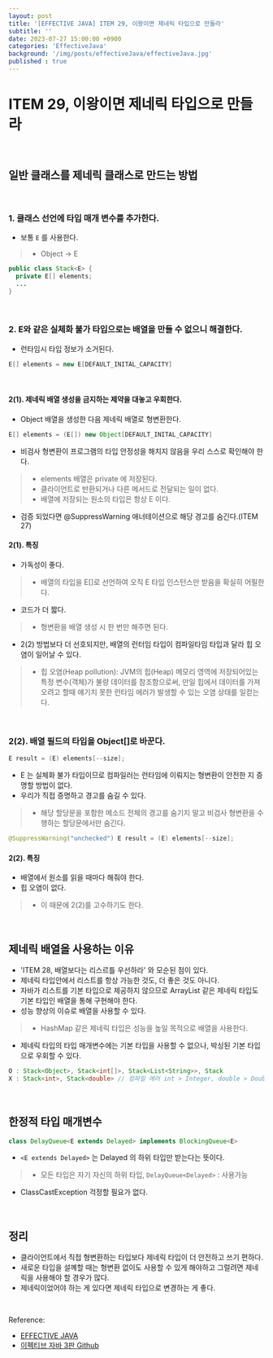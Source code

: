 ```yaml
---
layout: post
title: '[EFFECTIVE JAVA] ITEM 29, 이왕이면 제네릭 타입으로 만들라'
subtitle: ''
date: 2023-07-27 15:00:00 +0900
categories: 'EffectiveJava'
background: '/img/posts/effectiveJava/effectiveJava.jpg'
published : true
---
```


# ITEM 29, 이왕이면 제네릭 타입으로 만들라

<br>

## 일반 클래스를 제네릭 클래스로 만드는 방법

<br>

### 1. 클래스 선언에 타입 매개 변수를 추가한다.
- 보통 `E` 를 사용한다.
> - Object -> E

```java
public class Stack<E> {
  private E[] elements;
  ...
}
``` 

<br>

### 2. E와 같은 실체화 불가 타입으로는 배열을 만들 수 없으니 해결한다.
- 런타임시 타입 정보가 소거된다. 

```java
E[] elements = new E[DEFAULT_INITAL_CAPACITY]
```

<br>

#### 2(1). 제네릭 배열 생성을 금지하는 제약을 대놓고 우회한다.

- Object 배열을 생성한 다음 제네릭 배열로 형변환한다.

```java
E[] elements = (E[]) new Object[DEFAULT_INITAL_CAPACITY]
```

- 비검사 형변환이 프로그램의 타입 안정성을 해치지 않음을 우리 스스로 확인해야 한다.
> - elements 배열은 private 에 저장된다.
> - 클라이언트로 반환되거나 다른 메서드로 전달되는 일이 없다.
> - 배열에 저장되는 원소의 타입은 항상 E 이다. 
- 검증 되었다면 @SuppressWarning 애너테이션으로 해당 경고를 숨긴다.(ITEM 27)

#### 2(1). 특징
- 가독성이 좋다.
> - 배열의 타입을 E[]로 선언하여 오직 E 타입 인스턴스만 받음을 확실히 어필한다.
- 코드가 더 짧다.
> - 형변환을 배열 생성 시 한 번만 해주면 된다.
- 2(2) 방법보다 더 선호되지만, 배열의 런터임 타입이 컴파일타임 타입과 달라 힙 오염이 일어날 수 있다. 
> - 힙 오염(Heap pollution): JVM의 힙(Heap) 메모리 영역에 저장되어있는 특정 변수(객체)가 불량 데이터를 참조함으로써, 만일 힙에서 데이터를 가져오려고 할때 얘기치 못한 런타임 에러가 발생할 수 있는 오염 상태를 일컫는다.

<br>

### 2(2). 배열 필드의 타입을 Object[]로 바꾼다. 

```java
E result = (E) elements[--size];
```

- E 는 실체화 불가 타입이므로 컴파일러는 런타임에 이뤄지는 형변환이 안전한 지 증명할 방법이 없다.
- 우리가 직접 증명하고 경고를 숨길 수 있다.
> - 해당 할당문을 포함한 메소드 전체의 경고를 숨기지 말고 비검사 형변환을 수행하는 할당문에서만 숨긴다.

```java
@SuppressWarning("unchecked") E result = (E) elements[--size];
```

#### 2(2). 특징
- 배열에서 원소를 읽을 때마다 해줘야 한다. 
- 힙 오염이 없다.
> - 이 때문에 2(2)를 고수하기도 한다.

<br>

## 제네릭 배열을 사용하는 이유
- 'ITEM 28, 배열보다는 리스르틀 우선하라' 와 모순된 점이 있다.
- 제네릭 타입안에서 리스트를 항상 가능한 것도, 더 좋은 것도 아니다.
- 자바가 리스트를 기본 타입으로 제공하지 않으므로 ArrayList 같은 제네릭 타입도 기본 타입인 배열을 통해 구현해야 한다.
- 성능 향상의 이슈로 배열을 사용할 수 있다.
> - HashMap 같은 제네릭 타입은 성능을 높일 목적으로 배열을 사용한다.
- 제네릭 타입의 타입 매개변수에는 기본 타입을 사용할 수 없으나, 박싱된 기본 타입으로 우회할 수 있다.

```java
O : Stack<Object>, Stack<int[]>, Stack<List<String>>, Stack
X : Stack<int>, Stack<double> // 컴파일 에러 int > Integer, double > Double
```

<br>

## 한정적 타입 매개변수

```java
class DelayQueue<E extends Delayed> implements BlockingQueue<E>
```

- `<E extends Delayed>` 는 Delayed 의 하위 타입만 받는다는 뜻이다.
> - 모든 타입은 자기 자신의 하위 타입, `DelayQueue<Delayed>` : 사용가능
- ClassCastException 걱정할 필요가 없다. 

<br>

## 정리
- 클라이언트에서 직접 형변환하는 타입보다 제네릭 타입이 더 안전하고 쓰기 편하다.
- 새로운 타입을 설꼐할 때는 형변환 없이도 사용할 수 있게 해야하고 그럴려면 제네릭을 사용해야 할 경우가 많다.
- 제네릭이었어야 하는 게 있다면 제네릭 타입으로 변경하는 게 좋다.

<br>

Reference:

- [EFFECTIVE JAVA](https://front.wemakeprice.com/product/121854081?search_keyword=%25EC%259D%25B4%25ED%258E%2599%25ED%258B%25B0%25EB%25B8%258C%2520%25EC%259E%2590%25EB%25B0%2594&_service=5&_no=1)
- [이펙티브 자바 3판 Github](https://github.com/WegraLee/effective-java-3e-source-code)
 